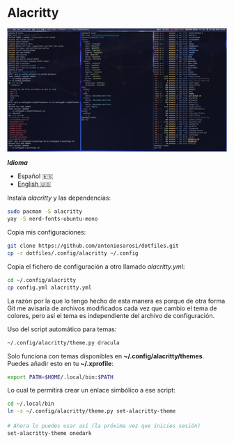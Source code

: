# Alacritty

![Alacritty](./alacritty.png)

***Idioma***
- Español 🇪🇸
- [English 🇺🇸](https://github.com/antoniosarosi/dotfiles/tree/master/.config/alacritty)

Instala *alacritty* y las dependencias:

```bash
sudo pacman -S alacritty
yay -S nerd-fonts-ubuntu-mono
```

Copia mis configuraciones:

```bash
git clone https://github.com/antoniosarosi/dotfiles.git
cp -r dotfiles/.config/alacritty ~/.config
```

Copia el fichero de configuración a otro llamado *alacritty.yml*:

```bash
cd ~/.config/alacritty
cp config.yml alacritty.yml
```

La razón por la que lo tengo hecho de esta manera es porque de otra forma Git
me avisaría de archivos modificados cada vez que cambio el tema de colores, pero
así el tema es independiente del archivo de configuración.

Uso del script automático para temas:

```bash
~/.config/alacritty/theme.py dracula
```

Solo funciona con temas disponibles en **~/.config/alacritty/themes**.
Puedes añadir esto en tu **~/.xprofile**:

```bash
export PATH=$HOME/.local/bin:$PATH
```

Lo cual te permitirá crear un enlace simbólico a ese script:

```bash
cd ~/.local/bin
ln -s ~/.config/alacritty/theme.py set-alacritty-theme

# Ahora lo puedes usar así (la próxima vez que inicies sesión)
set-alacritty-theme onedark
```
